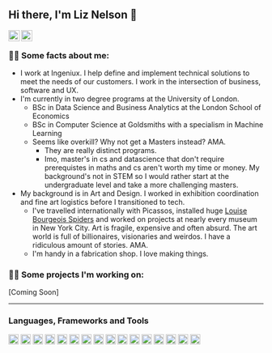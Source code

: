 ## Hi there, I'm Liz Nelson 👋

<a href='https://www.linkedin.com/in/liznelsondev'>
    <img align="left" alt="Liz's Linkdein" width="22px" src="https://cdn.jsdelivr.net/npm/simple-icons@v3/icons/linkedin.svg" />
</a>

<a href="https://github.com/liznelson">
  <img align="left" alt="Liz's Github" width="22px" src="https://cdn.jsdelivr.net/npm/simple-icons@v3/icons/github.svg" />
</a>
<br>

### 🧑‍💼 Some facts about me:
- I work at Ingeniux. I help define and implement technical solutions to meet the needs of our customers. I work in the intersection of business, software and UX. 
- I'm currently in two degree programs at the University of London. 
  - BSc in Data Science and Business Analytics at the London School of Economics
  - BSc in Computer Science at Goldsmiths with a specialism in Machine Learning
  - Seems like overkill? Why not get a Masters instead? AMA. 
    - They are really distinct programs. 
    - Imo, master's in cs and datascience that don't require prerequistes in maths and cs aren't worth my time or money. My background's not in STEM so I would rather start at the undergraduate level and take a more challenging masters.
- My background is in Art and Design. I worked in exhibition coordination and fine art logistics before I transitioned to tech.
  - I've travelled internationally with Picassos, installed huge [Louise Bourgeois Spiders](https://www.cnn.com/style/article/louise-bourgeois-spiders/index.html) and worked on projects at nearly every museum in New York City. Art is fragile, expensive and often absurd. The art world is full of billionaires, visionaries and weirdos. I have a ridiculous amount of stories. AMA.
  - I'm handy in a fabrication shop. I love making things.

### 🧑‍💻 Some projects I'm working on:

[Coming Soon]

---
### Languages, Frameworks and Tools
<div>
  <img src='https://cdn.jsdelivr.net/gh/devicons/devicon/icons/bootstrap/bootstrap-plain.svg' height=20>
  <img src='https://cdn.jsdelivr.net/gh/devicons/devicon/icons/cplusplus/cplusplus-plain.svg' height=20>
  <img src='https://cdn.jsdelivr.net/gh/devicons/devicon/icons/css3/css3-plain.svg' height=20>
  <img src='https://cdn.jsdelivr.net/gh/devicons/devicon/icons/express/express-original.svg' height=20>
  <img src='https://cdn.jsdelivr.net/gh/devicons/devicon/icons/figma/figma-original.svg' height=20>
  <img src='https://cdn.jsdelivr.net/gh/devicons/devicon/icons/gulp/gulp-plain.svg' height=20>
  <img src='https://cdn.jsdelivr.net/gh/devicons/devicon/icons/handlebars/handlebars-original.svg' height=20>
  <img src='https://cdn.jsdelivr.net/gh/devicons/devicon/icons/html5/html5-plain.svg' height=20>
  <img src='https://cdn.jsdelivr.net/gh/devicons/devicon/icons/javascript/javascript-original.svg' height=20>
  <img src='https://cdn.jsdelivr.net/gh/devicons/devicon/icons/jupyter/jupyter-plain.svg' height=20>
  <img src='https://cdn.jsdelivr.net/gh/devicons/devicon/icons/linux/linux-plain.svg' height=20>
  <img src='https://cdn.jsdelivr.net/gh/devicons/devicon/icons/mocha/mocha-plain.svg' height=20>
  <img src='https://cdn.jsdelivr.net/gh/devicons/devicon/icons/mysql/mysql-plain.svg' height=20>
  <img src='https://cdn.jsdelivr.net/gh/devicons/devicon/icons/nodejs/nodejs-plain.svg' height=20>
  <img src='https://cdn.jsdelivr.net/gh/devicons/devicon/icons/python/python-plain.svg' height=20>
  <img src='https://cdn.jsdelivr.net/gh/devicons/devicon/icons/vscode/vscode-original.svg' height=20>
</div>